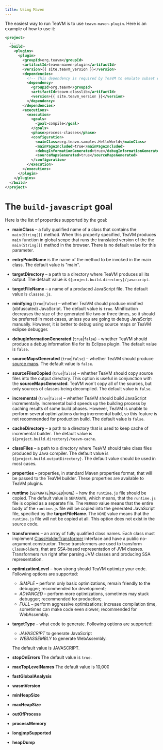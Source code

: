 ```yaml
---
title: Using Maven
---
```


The easiest way to run TeaVM is to use `teavm-maven-plugin`.
Here is an example of how to use it:

```xml
<project>
  ...
  <build>
    <plugins>
      <plugin>
        <groupId>org.teavm</groupId>
        <artifactId>teavm-maven-plugin</artifactId>
        <version>{{ site.teavm_version }}</version>
        <dependencies>
          <!-- This dependency is required by TeaVM to emulate subset of Java class library -->
          <dependency>
            <groupId>org.teavm</groupId>
            <artifactId>teavm-classlib</artifactId>
            <version>{{ site.teavm_version }}</version>
          </dependency>
        </dependencies>
        <executions>
          <execution>
            <goals>
              <goal>compile</goal>
            </goals>
            <phase>process-classes</phase>
            <configuration>
              <mainClass>org.teavm.samples.HelloWorld</mainClass>
              <mainPageIncluded>true</mainPageIncluded>
              <debugInformationGenerated>true</debugInformationGenerated>
              <sourceMapsGenerated>true</sourceMapsGenerated>
            </configuration>
          </execution>
        </executions>
      </plugin>
    </plugins>
  </build>
</project>
```


# The `build-javascript` goal

Here is the list of properties supported by the goal:

* **mainClass** &ndash; a fully qualified name of a class that contains the `main(String[])` method. 
  When this property specified, TeaVM produces `main` function in global scope that runs the translated
  version of the the `main(String[])` method in the browser. There is no default value for this parameter.
* **entryPointName** is the name of the method to be invoked in the main class. The default value is "main".
* **targetDirectory** &ndash; a path to a directory where TeaVM produces all its output.
  The default value is `${project.build.directory}/javascript`.
* **targetFileName** &ndash; a name of a produced JavaScript file. The default value is `classes.js`.
* **minifying** (`true`|`false`) &ndash; whether TeaVM should produce minified (obfuscated) JavaScript.
  The default value is `true`. Minification decreases the size of the generated file two or three times,
  so it should be preferred in most cases, unless you are going to debug JavaScript manually.
  However, it is better to debug using source maps or TeaVM eclipse debugger.
* **debugInformationGenerated** (`true`|`false`) &ndash; whether TeaVM should produce a debug information file for
  its Eclipse plugin. The default value is `false`.
* **sourceMapsGenerated** (`true`|`false`) &ndash; whether TeaVM should produce
  [source maps](http://www.html5rocks.com/en/tutorials/developertools/sourcemaps/). The default value is `false`.
* **sourceFilesCopied** (`true`|`false`) &ndash; whether TeaVM should copy source files into the output directory.
  This option is useful in conjunction with the **sourceMapsGenerated**.
  TeaVM won't copy all of the sources, but only sources of classes being decompiled. The default value is `false`.
* **incremental** (`true`|`false`) &ndash; whether TeaVM should build JavaScript incrementally.
  Incremental build speeds up the building process by caching results of some build phases.
  However, TeaVM is unable to perform several optimizations during incremental build, so this feature is
  not recommended for production build. The default value is `false`.
* **cacheDirectory** &ndash; a path to a directory that is used to keep cache of incremental builder.
  The default value is `${project.build.directory}/teavm-cache`.
* **classFiles** &ndash; a path to a directory where TeaVM should take class files produced by Java compiler.
  The default value is `${project.build.outputDirectory}`. The default value should be used in most cases.
* **properties** &ndash; properties, in standard Maven properties format, that will be passed to the TeaVM builder.
  These properties are available to TeaVM plugins.
* **runtime** (`SEPARATE`|`MERGED`|`NONE`) &ndash; how the `runtime.js` file should be copied.
  The default value is `SEPARATE`, which means, that the `runtime.js` file is copied as a separate file.
  The `MERGED` value means that the entire body of the `runtime.js` file will be copied into the generated
  JavaScript file, specified by the **targetFileName**.
  The `NONE` value means that the `runtime.js` file will not be copied at all. This option does not exist in the source code.
* **transformers** &ndash; an array of fully qualified class names.
  Each class must implement [ClassHolderTransformer](/javadoc/0.5.x/core/org/teavm/model/ClassHolderTransformer.html)
  interface and have a public no-argument constructor. These transformers are used to transform `ClassHolder`s,
  that are SSA-based representation of JVM classes.
  Transformers run right after parsing JVM classes and producing SSA representation.
* **optimizationLevel** &ndash; how strong should TeaVM optimize your code. Following options are supported:
  * *SIMPLE* &ndash; perform only basic optimizations, remain friendly to the debugger; recommended for development;
  * *ADVANCED* &ndash; perform more optimizations, sometimes may stuck debugger; recommended for production;
  * *FULL* &ndash; perform aggressive optimizations; 
    increase compilation time, sometimes can make code even slower; 
    recommended for WebAssembly.
* **targetType** &ndash; what code to generate. Following options are supported:
  * *JAVASCRIPT* to generate JavaScript
  * *WEBASSEMBLY* to generate WebAssembly.
  
  The default value is JAVASCRIPT.
* **stopOnErrors** The default value is `true`.
* **maxTopLevelNames** The default value is 10,000
* **fastGlobalAnalysis**
* **wasmVersion**
* **minHeapSize**
* **maxHeapSize**
* **outOfProcess**
* **processMemory**
* **longjmpSupported**
* **heapDump**



